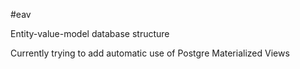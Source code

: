 #eav

Entity-value-model database structure

Currently trying to add automatic use of Postgre Materialized Views
